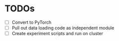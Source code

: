 # TODOs
- [ ] Convert to PyTorch
- [ ] Pull out data loading code as independent module
- [ ] Create experiment scripts and run on cluster

